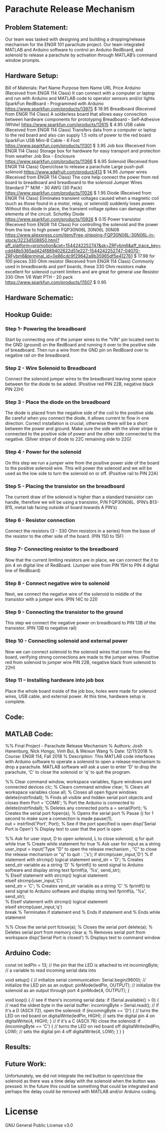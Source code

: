 # Parachute Release Mechanism
 
## Problem Statement:

Our team was tasked with designing and building a dropping/release mechanism for the ENGR 101 parachute project. Our team integrated MATLAB and Arduino software to control an Arduino RedBoard, and solenoid to release a parachute by activation through MATLAB’s command window prompts.
 
## Hardware Setup:
 
Bill of Materials:
Part Name	Purpose	Item Name	URL	Price
Arduino
(Received from ENGR 114 Class)	It can connect with a computer or laptop and run with Arduino and MATLAB code to operator sensors and/or lights	SparkFun RedBoard - Programmed with Arduino	https://www.sparkfun.com/products/13975	$ 19.95
Breadboard
(Received from ENGR 114 Class)	A solderless board that allows easy connection between hardware components for prototyping 	Breadboard - Self-Adhesive (White)
	https://www.sparkfun.com/products/12615	$ 4.95
USB cable
(Received from ENGR 114 Class)	Transfers data from a computer or laptop to the red board and also can supply 1.5 volts of power to the red board	SparkFun USB Mini-B Cable - 6 Foot
	https://www.sparkfun.com/products/11301	$ 3.95
Job box
(Received from ENGR 114 Class)	Storage box for hardware for easy transport and protection from weather	Job Box - Enclosure	https://www.sparkfun.com/products/11366	$ 8.95
Solenoid
(Received from ENGR 114 Class)
	Open/close to release a parachute	Large push-pull solenoid	https://www.adafruit.com/product/413	$ 14.95
Jumper wires
(Received from ENGR 114 Class)
	The core help connect the power from red board to breadboard and breadboard to the solenoid	Jumper Wires Standard 7" M/M - 30 AWG (30 Pack)	https://www.sparkfun.com/products/11026	$ 1.95
Diode
(Received from ENGR 114 Class)
	Eliminates transient voltages caused when a magnetic coil (such as those found in a motor, relay, or solenoid) suddenly loses power. Without this diode in place, the transient voltage spikes can damage other elements of the circuit.	Schottky Diode	https://www.sparkfun.com/products/10926	$ 0.15
Power transistor
(Received from ENGR 114 Class)
	For controlling the solenoid and the power from the low to high power	FQP30N06L 30N06L 30N06	https://www.aliexpress.com/item/Free-shipping-FQP30N06L-30N06L-in-stock/32234508850.html?aff_platform=promotion&cpt=1544242252747&sk=ZRFybm6&aff_trace_key=cdd48b5365ad424f889402622d51e227-1544242252747-04070-ZRFybm6&terminal_id=0e86cdc9f29642a9b35965df5e412761	$ 17.98 for 100 pieces
330 Ohm resistor
(Received from ENGR 114 Class)
	Commonly used in breadboards and perf boards, these 330 Ohm resistors make excellent for solenoid current limiters and are great for general use	Resistor 330 Ohm 1/6 Watt PTH - 20 pack	https://www.sparkfun.com/products/11507	$ 0.95


## Hardware Schematic:
 
## Hookup Guide:
 
### Step 1- Powering the breadboard
Start by connecting one of the jumper wires to the “VIN” pin located next to the GND (ground) on the RedBoard and running it over to the positive side of breadboard. Then run a wire from the GND pin on RedBoard over to negative rail on the breadboard.

 

### Step 2 - Wire Solenoid to Breadboard
Connect the solenoid jumper wires to the breadboard leaving some space between for the diode to be added. (Positive red PIN 22B, negative black PIN 22H) 
 

### Step 3 - Place the diode on the breadboard
The diode is placed from the negative side of the coil to the positive side.  Be careful when you connect the diode, it allows current to flow in one direction. Correct installation is crucial, otherwise there will be a short between the power and ground. Make sure the side with the silver stripe is connected to the positive side of power and the other side connected to the negative. (Silver stripe of diode to 22C remaining side to 22G)  

### Step 4 - Power for the solenoid
On this step we run a jumper wire from the positive power side of the board to the positive solenoid wire. This will power the solenoid and we will be used as the low side to turn the solenoid on or off. (Positive rail to PIN 22A) 

### Step 5 - Placing the transistor on the breadboard
The current draw of the solenoid is higher than a standard transistor can handle, therefore we will be using a transistor, P/N FQP30N06L. (PIN’s B13-B15, metal tab facing outside of board towards A PIN’s)  
 
### Step 6 - Resistor connection
Connect the resistors (3 - 330 Ohm resistors in a series) from the base of the resistor to the other side of the board. (PIN 15D to 15F)
 

### Step 7- Connecting resistor to the breadboard
Now that the current limiting resistors are in place, we can connect the it to pin 4 on digital line of RedBoard. (Jumper wire from PIN 15H to PIN 4 digital line of RedBoard)
 
 
### Step 8 - Connect negative wire to solenoid 
Next, we connect the negative wire of the solenoid to middle of the transistor with a jumper wire. (PIN 14C to 22I)
 

### Step 9 - Connecting the transistor to the ground
This step we connect the negative power on breadboard to PIN 13B of the transistor. (PIN 13B to negative rail)
 

### Step 10 - Connecting solenoid and external power
Now we can connect solenoid to the solenoid wires that come from the board, verifying strong connections are made to the jumper wires. (Positive red from solenoid to jumper wire PIN 22B, negative black from solenoid to 22H) 
 

### Step 11 – Installing hardware into job box
Place the whole board inside of the job box, holes were made for solenoid wires, USB cable, and external power. At this time, hardware setup is complete.
 

## Code:
## MATLAB Code:

%% Final Project - Parachute Release Mechanism
% Authors: Josh Hanenburg, Nick Hongo, Vinh Bui, & Weixun Wang
% Date: 12/11/2018
% Course: ENGR 114, Fall 2018
% Description: This MATLAB code interfaces with Arduino software to operate a solenoid to open a release mechanism to drop a parachute. MATLAB software will ask a user to enter 'D' to drop the parachute, 'C' to close the solenoid or 'q' to quit the program.

%% Clear command window, workspace variables, figure windows and connected devices
clc;                             		% Clears command window
clear;                              	% Clears all workspace variables
close all;                            	% Closes all open figure windows
delete(instrfindall);                   % Finds all visible and hidden serial port objects and closes them
Port = 'COM6';                        	% Port the Arduino is connected to
delete(instrfindall);                 	% Deletes any connected ports
a = serial(Port);                    	% Creates the serial port
fopen(a);                              	% Opens the serial port
% Pause () for 1 second to make sure a connection is made
pause(1);                           	
out = instrfind('Port', Port);         	% See if the port specified is open
disp('Serial Port is Open')         	% Display text to user that the port is open


%% Ask for user input, D to open solenoid, L to close solenoid, q for quit
while true                            	% Create while statement for true
    % Ask user for input as a string
    user_input = input('Type "D" to open the release mechanism , "C" to close the release mechanism or "q" to quit : ','s');
    if strcmp(user_input,'D')         	% If statement with strcmp() logical statement
       send_str = 'D';                	% Creates send_str variable as a string 'D'
% fprintf() to send signal to Arduino software and display string text
       fprintf(a, '%s', send_str);   
    % Elseif statement with strcmp() logical statement   
    elseif strcmp(user_input,'C')     	
       send_str = 'C';                	% Creates send_str variable as a string 'C'
% fprintf() to send signal to Arduino software and display string text
       fprintf(a, '%s', send_str);   
    % Elseif statement with strcmp() logical statement 	
    elseif strcmp(user_input,'q')      	
       break                          	% Terminates if statement
    end                              	% Ends if statement
end                                  	% Ends while statement

%% Close the serial port
fclose(a);                            	% Closes the serial port
delete(a);                             	% Deletes serial port from memory
clear a;                              	% Removes serial port from workspace
disp('Serial Port is closed')         	% Displays text to command window

## Arduino Code:

const int ledPin = 13; // the pin that the LED is attached to
int incomingByte;      // a variable to read incoming serial data into

void setup() {
  // initialize serial communication:
  Serial.begin(9600);
  // initialize the LED pin as an output:
  pinMode(ledPin, OUTPUT);
  // initialize the solenoid as an output through port 4
  pinMode(4, OUTPUT);
}

void loop() {
  // see if there's incoming serial data:
  if (Serial.available() > 0) {
    // read the oldest byte in the serial buffer:
    incomingByte = Serial.read();
    // if it's a D (ASCII 72), open the solenoid:
    if (incomingByte == 'D') {
      // turns the LED on red board on
      digitalWrite(ledPin, HIGH);
      // sets  the digital pin 4 on
      digitalWrite(4, HIGH);
    }
    // if it's a C (ASCII 76) close the solenoid:
    if (incomingByte == 'C') {
      // turns the LED on red board off
      digitalWrite(ledPin, LOW);
      // sets the digital pin 4 off
      digitalWrite(4, LOW);
    }
  }
}
 
## Results:
 
   
 

## Future Work:
 
Unfortunately, we did not integrate the red button to open/close the solenoid as there was a time delay with the solenoid when the button was pressed. In the future this could be something that could be integrated and perhaps the delay could be removed with MATLAB and/or Arduino coding.
 
# License
GNU General Public License v3.0


